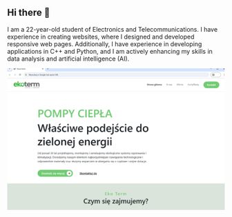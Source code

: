 ## Hi there 👋

I am a 22-year-old student of Electronics and Telecommunications. I have experience in creating websites, where I designed and developed responsive web pages. Additionally, I have experience in developing applications in C++ and Python, and I am actively enhancing my skills in data analysis and artificial intelligence (AI).


![Demo](gif.gif)
